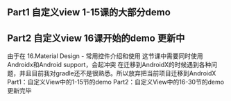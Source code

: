 ## Part1 自定义view 1-15课的大部分demo

## Part2 自定义view 16课开始的demo 更新中


由于在 16.Material Design - 常用控件介绍和使用 这节课中需要同时使用Androidx和Android support，会起冲突 在迁移到AndroidX的时候遇到各种问题，并且目前我对gradle还不是很熟悉。所以放弃把当前项目迁移到AndroidX
Part1：自定义View中的1-15节的demo
Part2：自定义View中的16-30节的demo
更新完毕
